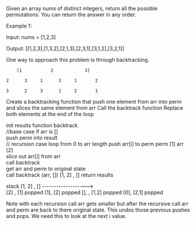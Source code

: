 Given an array nums of distinct integers, return all the possible permutations. You can return the answer in any order.

Example 1:

Input: nums = [1,2,3]

Output: [[1,2,3],[1,3,2],[2,1,3],[2,3,1],[3,1,2],[3,2,1]]

One way to approach this problem is through backtracking.  

        [1           2            3]             
      
    2      3     1      3     1       2
    
    3      2     3      1     2       1
        
      
Create a backtracking function that push one element from arr into perm
and slices the same element from arr
Call the backtrack function
Replace both elements at the end of the loop

init results
function backtrack                 
  //base case if arr is []  
    push perm into result          
  // recursion case
  loop from 0 to arr length
    push arr[i] to perm       perm [1] arr [2]    
    slice out arr[i] from arr    
    call backtrack                
    get arr and perm to original state  
 call backtrack (arr, []) [1, 2] , []
 return results
 
stack 
[1, 2] , []  ------------------->  
[2] , [1]    popped         [1], [2] popped
[], , [1,2]  popped         [0], [2,1] popped

 
Note with each recursion call arr gets smaller but after the recursive call
arr and perm are back to there original state.  This undos those previous pushes
and pops.  We need this to look at the next i value.
